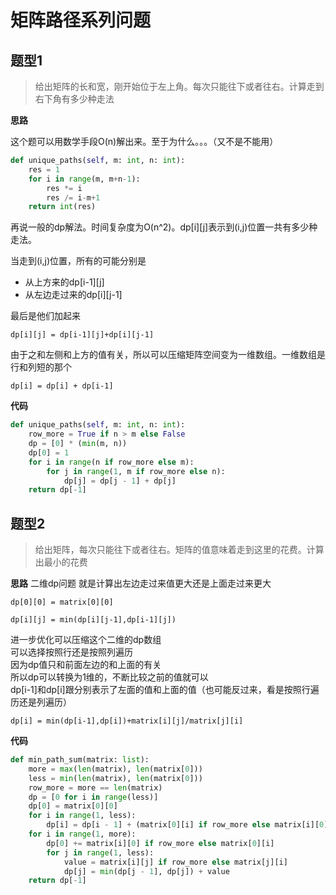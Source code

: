 # 矩阵路径系列问题

## 题型1
> 给出矩阵的长和宽，刚开始位于左上角。每次只能往下或者往右。计算走到右下角有多少种走法


**思路**

这个题可以用数学手段O(n)解出来。至于为什么。。。（又不是不能用）

```python
def unique_paths(self, m: int, n: int):
    res = 1
    for i in range(m, m+n-1):
        res *= i
        res /= i-m+1
    return int(res)
```

再说一般的dp解法。时间复杂度为O(n^2)。dp[i][j]表示到(i,j)位置一共有多少种走法。

当走到(i,j)位置，所有的可能分别是
- 从上方来的dp[i-1][j]
- 从左边走过来的dp[i][j-1]

最后是他们加起来

`dp[i][j] = dp[i-1][j]+dp[i][j-1]`

由于之和左侧和上方的值有关，所以可以压缩矩阵空间变为一维数组。一维数组是行和列短的那个

`dp[i] = dp[i] + dp[i-1]`

**代码**
```python
def unique_paths(self, m: int, n: int):
    row_more = True if n > m else False
    dp = [0] * (min(m, n))
    dp[0] = 1
    for i in range(n if row_more else m):
        for j in range(1, m if row_more else n):
            dp[j] = dp[j - 1] + dp[j]
    return dp[-1]
```

## 题型2
> 给出矩阵，每次只能往下或者往右。矩阵的值意味着走到这里的花费。计算出最小的花费

**思路**
二维dp问题 
就是计算出左边走过来值更大还是上面走过来更大  

`dp[0][0] = matrix[0][0] `


`dp[i][j] = min(dp[i][j-1],dp[i-1][j])`


进一步优化可以压缩这个二维的dp数组  
可以选择按照行还是按照列遍历  
因为dp值只和前面左边的和上面的有关  
所以dp可以转换为1维的，不断比较之前的值就可以  
dp[i-1]和dp[i]跟分别表示了左面的值和上面的值（也可能反过来，看是按照行遍历还是列遍历）  

`dp[i] = min(dp[i-1],dp[i])+matrix[i][j]/matrix[j][i]`


**代码**

```python
def min_path_sum(matrix: list):
    more = max(len(matrix), len(matrix[0]))
    less = min(len(matrix), len(matrix[0]))
    row_more = more == len(matrix)
    dp = [0 for i in range(less)]
    dp[0] = matrix[0][0]
    for i in range(1, less):
        dp[i] = dp[i - 1] + (matrix[0][i] if row_more else matrix[i][0])
    for i in range(1, more):
        dp[0] += matrix[i][0] if row_more else matrix[0][i]
        for j in range(1, less):
            value = matrix[i][j] if row_more else matrix[j][i]
            dp[j] = min(dp[j - 1], dp[j]) + value
    return dp[-1]
```